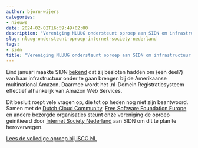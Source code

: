 ```yaml
---
author: bjorn-wijers
categories:
- nieuws
date: 2024-02-02T16:59:49+02:00
description: "Vereniging NLUUG ondersteunt oproep aan SIDN om infrastructuur niet bij Amazon onder te brengen"
slug: nluug-ondersteunt-oproep-internet-society-nederland
tags:
- sidn
title: "Vereniging NLUUG ondersteunt oproep aan SIDN om infrastructuur niet bij Amazon onder te brengen"
---
```


Eind januari maakte SIDN [bekend](https://www.sidn.nl/nieuws-en-blogs/we-blijven-pionieren-door-de-inzet-van-de-beste-en-modernste-standaardtechnieken) dat zij besloten hadden om (een deel?) van haar infrastructuur onder te gaan brengen bij de Amerikaanse multinational Amazon. Daarmee wordt het .nl-Domein Registratiesysteem effectief afhankelijk van Amazon Web Services. 

Dit besluit roept vele vragen op, die tot op heden nog niet zijn beantwoord. Samen met de [Dutch Cloud Community](https://dutchcloudcommunity.nl), [Free Software Foundation Europe](https://fsfe.org) en andere bezorgde organisaties steunt onze vereniging de oproep geïnitieerd door [Internet Society Nederland](https://isoc.nl) aan SIDN om dit te plan te heroverwegen.

[Lees de volledige oproep bij ISCO NL](https://isoc.nl/nieuws/isoc-nl-teleurgesteld-door-keuze-nl-registratie-in-amerikaanse-cloud-onder-te-brengen) 
